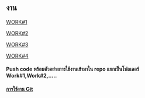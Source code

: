 ## งาน

[WORK#1](https://github.com/moomdate/WorkForJohn/blob/master/work1.md)

[WORK#2](https://github.com/moomdate/WorkForJohn/blob/master/work2.md)

[WORK#3](https://github.com/moomdate/WorkForJohn/blob/master/work3.md)

[WORK#4](https://github.com/moomdate/WorkForJohn/blob/master/work4.md)

#### Push code พร้อมตัวอย่างการใช้งานเข้ามาใน repo แยกเป็นโฟลเดอร์ Work#1,Work#2,.....


#### [การใช้งาน Git](https://www.youtube.com/watch?v=Rif1OWBBZJk)

